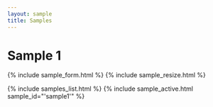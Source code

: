 ```yaml
---
layout: sample
title: Samples
---
```

<div id="wrapper">
<div id="content_area">
<div id="content_body">
<h1>Sample 1</h1>

{% include sample_form.html %}
{% include sample_resize.html %}

<div id="placeholder1"></div>
<div id="placeholder2"></div>
<div id="placeholder3"></div>
</div>
</div>

<script type="text/javascript">
function growImages() {
	 growImage('#img1');
	 growImage('#img2');
	 growImage('#img3');
}

function shrinkImages() {
	 shrinkImage('#img1');
	 shrinkImage('#img2');
	 shrinkImage('#img3');
}

function decryptAllImages() {
        setFeedback('Decrypting ...');
	var password = document.getElementById('password').value;
	var def1 = decryptAndDisplaySingleImage('../../assets/images/samples/SAMP01-1.jpg.encrypted',password,'placeholder1','img1');
	def1.fail(function(err) {
		setFeedback(err);
	});
	def1.done(function() {
	var def2 = decryptAndDisplaySingleImage('../../assets/images/samples/SAMP01-2.jpg.encrypted',password,'placeholder2','img2');
	def2.fail(function(err) {
		setFeedback(err);	
	});
	def2.done(function() {
	var def3 = decryptAndDisplaySingleImage('../../assets/images/samples/SAMP01-3.jpg.encrypted',password,'placeholder3','img3');
	def3.fail(function(err) {
		setFeedback(err);	
	});
	def3.done(function() {
		$("#form_password").toggle();		// Hide the password form.
		$('.fadein').toggle('slow');		// Un-hide the images.
		$("#sample_resize_buttons").toggle();	// Un-hide image resize buttons.
	});
	});
	});
}
</script>

{% include samples_list.html %}
{% include sample_active.html sample_id="'sample1'" %}
</div>
